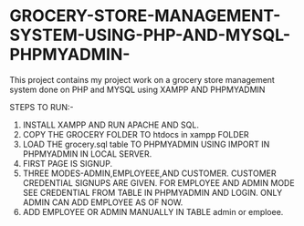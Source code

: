# GROCERY-STORE-MANAGEMENT-SYSTEM-USING-PHP-AND-MYSQL-PHPMYADMIN-
This project contains my project work on a grocery store management system done on PHP and MYSQL using XAMPP AND PHPMYADMIN


STEPS TO RUN:-
1. INSTALL XAMPP AND RUN APACHE AND SQL.
2. COPY THE GROCERY FOLDER TO htdocs in xampp FOLDER
3. LOAD THE grocery.sql table TO PHPMYADMIN USING IMPORT IN PHPMYADMIN IN LOCAL SERVER.
4. FIRST PAGE IS SIGNUP.
5. THREE MODES-ADMIN,EMPLOYEEE,AND CUSTOMER. CUSTOMER CREDENTIAL SIGNUPS ARE GIVEN. FOR EMPLOYEE AND ADMIN MODE SEE CREDENTIAL FROM TABLE IN PHPMYADMIN AND LOGIN. ONLY ADMIN CAN ADD EMPLOYEE AS OF NOW.
6. ADD EMPLOYEE OR ADMIN MANUALLY IN TABLE admin or emploee.
